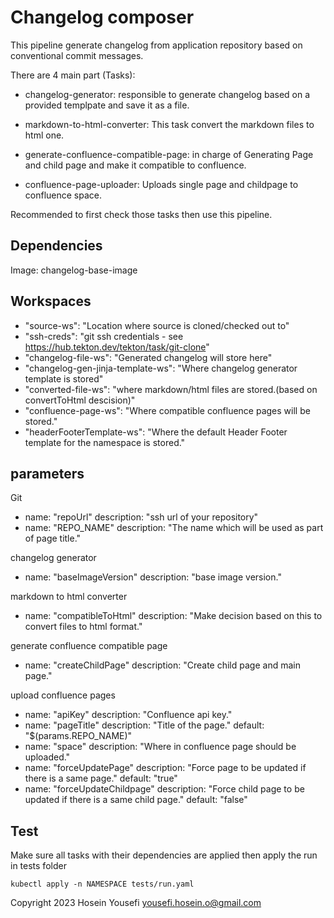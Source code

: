 # Changelog composer

This pipeline generate changelog from application repository based on conventional commit messages.

There are 4 main part (Tasks):

- changelog-generator: responsible to generate changelog based on a provided templpate and save it as a file.

- markdown-to-html-converter: This task convert the markdown files to html one.

- generate-confluence-compatible-page: in charge of Generating Page and child page and make it compatible to confluence.

- confluence-page-uploader: Uploads single page and childpage to confluence space.


Recommended to first check those tasks then use this pipeline.

## Dependencies

Image: changelog-base-image 

## Workspaces

- "source-ws": "Location where source is cloned/checked out to"
- "ssh-creds": "git ssh credentials - see https://hub.tekton.dev/tekton/task/git-clone"
- "changelog-file-ws": "Generated changelog will store here"
- "changelog-gen-jinja-template-ws": "Where changelog generator template is stored"
- "converted-file-ws": "where markdown/html files are stored.(based on convertToHtml descision)"
- "confluence-page-ws": "Where compatible confluence pages will be stored."
- "headerFooterTemplate-ws": "Where the default Header Footer template for the namespace is stored."

## parameters

Git
- name: "repoUrl"
  description: "ssh url of your repository"
- name: "REPO_NAME"
  description: "The name which will be used as part of page title."

changelog generator
- name: "baseImageVersion"
  description: "base image version."

markdown to html converter
- name: "compatibleToHtml"
  description: "Make decision based on this to convert files to html format."

generate confluence compatible page
- name: "createChildPage"
  description: "Create child page and main page."

upload confluence pages
- name: "apiKey"
  description: "Confluence api key."
- name: "pageTitle" 
  description: "Title of the page."
  default: "$(params.REPO_NAME)"
- name: "space"
  description: "Where in confluence page should be uploaded."
- name: "forceUpdatePage"
  description: "Force page to be updated if there is a same page."
  default: "true"
- name: "forceUpdateChildpage"
  description: "Force child page to be updated if there is a same child page."
  default: "false"

## Test

Make sure all tasks with their dependencies are applied then apply the run in tests folder

```
kubectl apply -n NAMESPACE tests/run.yaml
```

Copyright 2023 Hosein Yousefi <yousefi.hosein.o@gmail.com>
